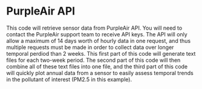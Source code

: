 # PurpleAir API

This code will retrieve sensor data from PurpleAir API. You will need to contact the PurpleAir support team to receive API keys. The API will only allow a maximum of 14 days worth of hourly data in one request, and thus multiple requests must be made in order to collect data over longer temporal perdiod than 2 weeks. This first part of this code will generate text files for each two-week period. The second part of this code will then combine all of these text files into one file, and the third part of this code will quickly plot annual data from a sensor to easily assess temporal trends in the pollutant of interest (PM2.5 in this example).
